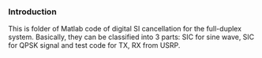 ### Introduction
This is folder of Matlab code of digital SI cancellation for the full-duplex system. Basically, they can be classified into 3 parts: SIC for sine wave, SIC for QPSK signal and test code for TX, RX from USRP.
